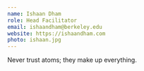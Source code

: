 ```yaml
---
name: Ishaan Dham
role: Head Facilitator
email: ishaandham@berkeley.edu
website: https://ishaandham.com
photo: ishaan.jpg
---
```


Never trust atoms; they make up everything.
